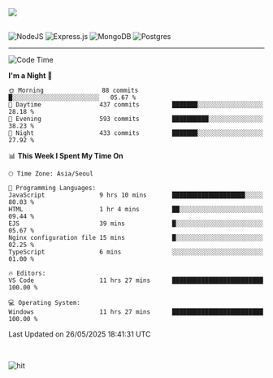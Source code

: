 ![](https://github-readme-stats.vercel.app/api?username=hqnseung&theme=dark&show_icons=true&hide_border=false&include_all_commits=false&count_private=true) <br/><br/>

![NodeJS](https://img.shields.io/badge/node.js-6DA55F?style=for-the-badge&logo=node.js&logoColor=white) 
![Express.js](https://img.shields.io/badge/express.js-%23404d59.svg?style=for-the-badge&logo=express&logoColor=%2361DAFB) ![MongoDB](https://img.shields.io/badge/MongoDB-%234ea94b.svg?style=for-the-badge&logo=mongodb&logoColor=white) ![Postgres](https://img.shields.io/badge/postgres-%23316192.svg?style=for-the-badge&logo=postgresql&logoColor=white)

---


<!--START_SECTION:waka-->
![Code Time](http://img.shields.io/badge/Code%20Time-376%20hrs%2034%20mins-blue)

**I'm a Night 🦉** 

```text
🌞 Morning                88 commits          █░░░░░░░░░░░░░░░░░░░░░░░░   05.67 % 
🌆 Daytime                437 commits         ███████░░░░░░░░░░░░░░░░░░   28.18 % 
🌃 Evening                593 commits         ██████████░░░░░░░░░░░░░░░   38.23 % 
🌙 Night                  433 commits         ███████░░░░░░░░░░░░░░░░░░   27.92 % 
```


📊 **This Week I Spent My Time On** 

```text
🕑︎ Time Zone: Asia/Seoul

💬 Programming Languages: 
JavaScript               9 hrs 10 mins       ████████████████████░░░░░   80.03 % 
HTML                     1 hr 4 mins         ██░░░░░░░░░░░░░░░░░░░░░░░   09.44 % 
EJS                      39 mins             █░░░░░░░░░░░░░░░░░░░░░░░░   05.67 % 
Nginx configuration file 15 mins             █░░░░░░░░░░░░░░░░░░░░░░░░   02.25 % 
TypeScript               6 mins              ░░░░░░░░░░░░░░░░░░░░░░░░░   01.00 % 

🔥 Editors: 
VS Code                  11 hrs 27 mins      █████████████████████████   100.00 % 

💻 Operating System: 
Windows                  11 hrs 27 mins      █████████████████████████   100.00 % 
```


 Last Updated on 26/05/2025 18:41:31 UTC
<!--END_SECTION:waka-->

<br>

![hit](https://myhits.vercel.app/api/hit/https%3A%2F%2Fgithub.com%2Fhqnseung?color=green&label=hit&size=small)

